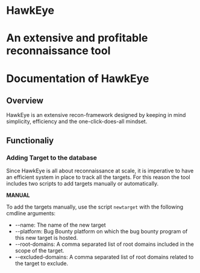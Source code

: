 # HawkEye
An extensive and profitable reconnaissance tool
=======
# Documentation of HawkEye

## Overview

HawkEye is an extensive recon-framework designed by keeping in mind simplicity, efficiency and the one-click-does-all mindset.


## Functionaliy

### Adding Target to the database

Since HawkEye is all about reconnaissance at scale, it is imperative to have an efficient system in place to track all the targets. For this reason the tool includes two scripts to add targets manually or automatically. 

**MANUAL**

To add the targets manually, use the script `newtarget` with the following cmdline arguments:

- --name: The name of the new target
- --platform: Bug Bounty platform on which the bug bounty program of this new target is hosted.
- --root-domains: A comma separated list of root domains included in the scope of the target.
- --excluded-domains: A comma separated list of root domains related to the target to exclude.

